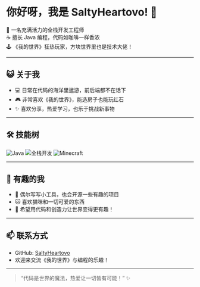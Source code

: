 # 你好呀，我是 SaltyHeartovo! 👋

🌟 一名充满活力的全栈开发工程师  
☕ 擅长 Java 编程，代码如咖啡一样香浓  
🕹️ 《我的世界》狂热玩家，方块世界里也是技术大佬！

---

## 😺 关于我

- 💻 日常在代码的海洋里遨游，前后端都不在话下
- 🎮 非常喜欢《我的世界》，能造房子也能玩红石
- ✨ 喜欢分享，热爱学习，也乐于挑战新事物

---

## 🛠️ 技能树

![Java](https://img.shields.io/badge/-Java-orange?style=flat-square&logo=java)
![全栈开发](https://img.shields.io/badge/-FullStack-blueviolet?style=flat-square)
![Minecraft](https://img.shields.io/badge/-Minecraft-47C83E?style=flat-square&logo=minecraft)

---

## 🎉 有趣的我

- 🤖 偶尔写写小工具，也会开源一些有趣的项目
- 🐱 喜欢猫咪和一切可爱的东西
- 🌈 希望用代码和创造力让世界变得更有趣！

---

## 📫 联系方式

- GitHub: [SaltyHeartovo](https://github.com/SaltyHeartovo)
- 欢迎来交流《我的世界》与编程的乐趣！

---

> “代码是世界的魔法，热爱让一切皆有可能！” ✨

